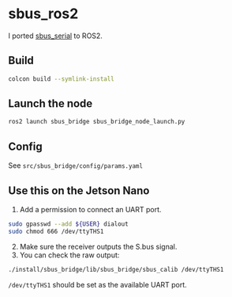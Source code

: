 # sbus_ros2
I ported [sbus_serial](https://github.com/jenswilly/sbus_serial) to ROS2.

## Build
```bash
colcon build --symlink-install
```

## Launch the node
```bash
ros2 launch sbus_bridge sbus_bridge_node_launch.py
```

## Config
See `src/sbus_bridge/config/params.yaml`

## Use this on the Jetson Nano

1. Add a permission to connect an UART port.
```bash
sudo gpasswd --add ${USER} dialout
sudo chmod 666 /dev/ttyTHS1
```

2. Make sure the receiver outputs the S.bus signal.
3. You can check the raw output:
```bash
./install/sbus_bridge/lib/sbus_bridge/sbus_calib /dev/ttyTHS1
```
`/dev/ttyTHS1` should be set as the available UART port.
